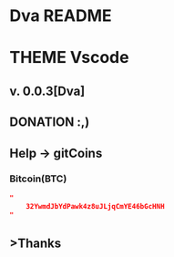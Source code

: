 # Dva README



# THEME Vscode   
## v. 0.0.3[Dva]
## DONATION :,)
## Help -> gitCoins

### Bitcoin(BTC)

```json 
"
    32YwmdJbYdPawk4z8uJLjqCmYE46bGcHNH
"
```

## >Thanks